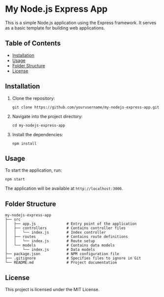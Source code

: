 # My Node.js Express App

This is a simple Node.js application using the Express framework. It serves as a basic template for building web applications.

## Table of Contents

- [Installation](#installation)
- [Usage](#usage)
- [Folder Structure](#folder-structure)
- [License](#license)

## Installation

1. Clone the repository:
   ```
   git clone https://github.com/yourusername/my-nodejs-express-app.git
   ```
2. Navigate into the project directory:
   ```
   cd my-nodejs-express-app
   ```
3. Install the dependencies:
   ```
   npm install
   ```

## Usage

To start the application, run:
```
npm start
```
The application will be available at `http://localhost:3000`.

## Folder Structure

```
my-nodejs-express-app
├── src
│   ├── app.js              # Entry point of the application
│   ├── controllers         # Contains controller files
│   │   └── index.js        # Index controller
│   ├── routes              # Contains route definitions
│   │   └── index.js        # Route setup
│   └── models              # Contains data models
│       └── index.js        # Data models
├── package.json            # NPM configuration file
├── .gitignore              # Specifies files to ignore in Git
└── README.md               # Project documentation
```

## License

This project is licensed under the MIT License.